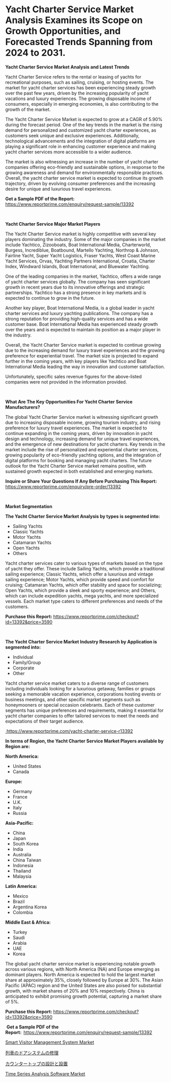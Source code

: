 <p><h1>Yacht Charter Service Market Analysis Examines its Scope on Growth Opportunities, and Forecasted Trends Spanning from 2024 to 2031.</h1></p><p><strong>Yacht Charter Service Market Analysis and Latest Trends</strong></p>
<p><p>Yacht Charter Service refers to the rental or leasing of yachts for recreational purposes, such as sailing, cruising, or hosting events. The market for yacht charter services has been experiencing steady growth over the past few years, driven by the increasing popularity of yacht vacations and luxury experiences. The growing disposable income of consumers, especially in emerging economies, is also contributing to the growth of the market.</p><p>The Yacht Charter Service Market is expected to grow at a CAGR of 5.90% during the forecast period. One of the key trends in the market is the rising demand for personalized and customized yacht charter experiences, as customers seek unique and exclusive experiences. Additionally, technological advancements and the integration of digital platforms are playing a significant role in enhancing customer experience and making yacht charter services more accessible to a wider audience.</p><p>The market is also witnessing an increase in the number of yacht charter companies offering eco-friendly and sustainable options, in response to the growing awareness and demand for environmentally responsible practices. Overall, the yacht charter service market is expected to continue its growth trajectory, driven by evolving consumer preferences and the increasing desire for unique and luxurious travel experiences.</p></p>
<p><strong>Get a Sample PDF of the Report:&nbsp;</strong> <a href="https://www.reportprime.com/enquiry/request-sample/13392">https://www.reportprime.com/enquiry/request-sample/13392</a></p>
<p>&nbsp;</p>
<p><strong>Yacht Charter Service Major Market Players</strong></p>
<p><p>The Yacht Charter Service market is highly competitive with several key players dominating the industry. Some of the major companies in the market include Yachtico, Zizooboats, Boat International Media, Charterworld, Burgess, Incrediblue, Boatbound, Martello Yachting, Northrop & Johnson, Fairline Yacht, Super Yacht Logistics, Fraser Yachts, West Coast Marine Yacht Services, Orvas, Yachting Partners International, Croatia, Charter Index, Windward Islands, Boat International, and Bluewater Yachting.</p><p>One of the leading companies in the market, Yachtico, offers a wide range of yacht charter services globally. The company has seen significant growth in recent years due to its innovative offerings and strategic partnerships. Yachtico has a strong presence in key markets and is expected to continue to grow in the future.</p><p>Another key player, Boat International Media, is a global leader in yacht charter services and luxury yachting publications. The company has a strong reputation for providing high-quality services and has a wide customer base. Boat International Media has experienced steady growth over the years and is expected to maintain its position as a major player in the industry.</p><p>Overall, the Yacht Charter Service market is expected to continue growing due to the increasing demand for luxury travel experiences and the growing preference for experiential travel. The market size is projected to expand further in the coming years, with key players like Yachtico and Boat International Media leading the way in innovation and customer satisfaction.</p><p>Unfortunately, specific sales revenue figures for the above-listed companies were not provided in the information provided.</p></p>
<p>&nbsp;</p>
<p><strong>What Are The Key Opportunities For Yacht Charter Service Manufacturers?</strong></p>
<p><p>The global Yacht Charter Service market is witnessing significant growth due to increasing disposable income, growing tourism industry, and rising preference for luxury travel experiences. The market is expected to continue expanding in the coming years, driven by innovation in yacht design and technology, increasing demand for unique travel experiences, and the emergence of new destinations for yacht charters. Key trends in the market include the rise of personalized and experiential charter services, growing popularity of eco-friendly yachting options, and the integration of digital platforms for booking and managing yacht charters. The future outlook for the Yacht Charter Service market remains positive, with sustained growth expected in both established and emerging markets.</p></p>
<p><strong>Inquire or Share Your Questions If Any Before Purchasing This Report:</strong> <a href="https://www.reportprime.com/enquiry/pre-order/13392">https://www.reportprime.com/enquiry/pre-order/13392</a></p>
<p>&nbsp;</p>
<p><strong>Market Segmentation</strong></p>
<p><strong>The Yacht Charter Service Market Analysis by types is segmented into:</strong></p>
<p><ul><li>Sailing Yachts</li><li>Classic Yachts</li><li>Motor Yachts</li><li>Catamaran Yachts</li><li>Open Yachts</li><li>Others</li></ul></p>
<p><p>Yacht charter services cater to various types of markets based on the type of yacht they offer. These include Sailing Yachts, which provide a traditional sailing experience; Classic Yachts, which offer a luxurious and vintage sailing experience; Motor Yachts, which provide speed and comfort for cruising; Catamaran Yachts, which offer stability and space for socializing; Open Yachts, which provide a sleek and sporty experience; and Others, which can include expedition yachts, mega yachts, and more specialized vessels. Each market type caters to different preferences and needs of the customers.</p></p>
<p><strong>Purchase this Report:&nbsp;</strong><a href="https://www.reportprime.com/checkout?id=13392&price=3590">https://www.reportprime.com/checkout?id=13392&price=3590</a></p>
<p>&nbsp;</p>
<p><strong>The Yacht Charter Service Market Industry Research by Application is segmented into:</strong></p>
<p><ul><li>Individual</li><li>Family/Group</li><li>Corporate</li><li>Other</li></ul></p>
<p><p>Yacht charter service market caters to a diverse range of customers including individuals looking for a luxurious getaway, families or groups seeking a memorable vacation experience, corporations hosting events or business meetings, and other specific market segments such as honeymooners or special occasion celebrants. Each of these customer segments has unique preferences and requirements, making it essential for yacht charter companies to offer tailored services to meet the needs and expectations of their target audience.</p></p>
<p><a href="https://www.reportprime.com/yacht-charter-service-r13392">&nbsp;https://www.reportprime.com/yacht-charter-service-r13392</a></p>
<p><strong>In terms of Region, the Yacht Charter Service Market Players available by Region are:</strong></p>
<p>
    <p> <strong> North America: </strong>
        <ul>
            <li>United States</li>
            <li>Canada</li>
        </ul>
        </p> 
    <p> <strong> Europe: </strong>
        <ul>
            <li>Germany</li>
            <li>France</li>
            <li>U.K.</li>
            <li>Italy</li>
            <li>Russia</li>
        </ul>
        </p> 
    <p> <strong> Asia-Pacific: </strong>
        <ul>
            <li>China</li>
            <li>Japan</li>
            <li>South Korea</li>
            <li>India</li>
            <li>Australia</li>
            <li>China Taiwan</li>
            <li>Indonesia</li>
            <li>Thailand</li>
            <li>Malaysia</li>
        </ul>
        </p> 
    <p> <strong> Latin America: </strong>
        <ul>
            <li>Mexico</li>
            <li>Brazil</li>
            <li>Argentina Korea</li>
            <li>Colombia</li>
        </ul>
        </p> 
    <p> <strong> Middle East & Africa: </strong>
        <ul>
            <li>Turkey</li>
            <li>Saudi</li>
            <li>Arabia</li>
            <li>UAE</li>
            <li>Korea</li>
        </ul>
    </p>
    </p>
<p><p>The global yacht charter service market is experiencing notable growth across various regions, with North America (NA) and Europe emerging as dominant players. North America is expected to hold the largest market share at approximately 35%, closely followed by Europe at 30%. The Asian Pacific (APAC) region and the United States are also poised for substantial growth, with market shares of 20% and 10% respectively. China is anticipated to exhibit promising growth potential, capturing a market share of 5%.</p></p>
<p><strong>Purchase this Report: </strong><a href="https://www.reportprime.com/checkout?id=13392&price=3590">https://www.reportprime.com/checkout?id=13392&price=3590</a></p>
<p>&nbsp;<strong>Get a Sample PDF of the Report:&nbsp;&nbsp;</strong><a href="https://www.reportprime.com/enquiry/request-sample/13392">https://www.reportprime.com/enquiry/request-sample/13392</a></p>
<p><strong></strong></p>
<p><p><a href="https://github.com/HenrietteMills1/Market-Research-Report-List-1/blob/main/smart-visitor-management-system-market.md">Smart Visitor Management System Market</a></p><p><a href="https://github.com/SkylarDaniel70/Market-Research-Report-List-1/blob/main/488285480232.md">列車のドアシステムの修理</a></p><p><a href="https://github.com/RandallRunte2023/Market-Research-Report-List-1/blob/main/585565780231.md">カウンタートップの設計と設置</a></p><p><a href="https://github.com/marthawweekle/Market-Research-Report-List-1/blob/main/time-series-analysis-software-market.md">Time Series Analysis Software Market</a></p></p>
